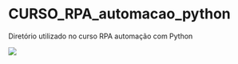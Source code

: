 # CURSO_RPA_automacao_python
Diretório utilizado no curso RPA automação com Python


<img src="https://github.com/MQSilveira/CURSO_RPA_automacao_python/blob/main/CERTIFICADO/certificado.jpg">
